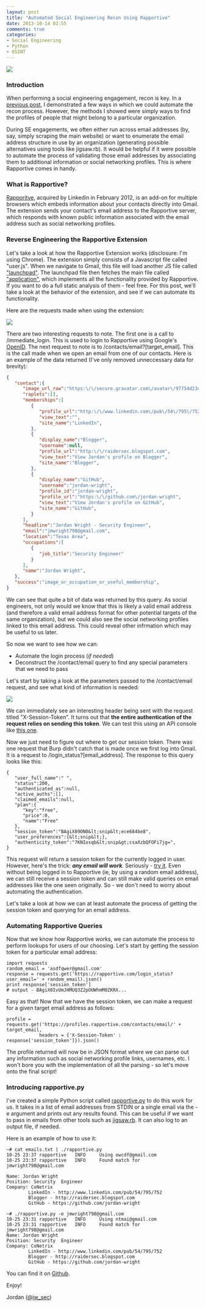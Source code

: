 ```yaml
---
layout: post
title: "Automated Social Engineering Recon Using Rapportive"
date: 2013-10-14 02:55
comments: true
categories:
- Social Engineering
- Python
- OSINT
---
```

<img src="{{root_url}}/images/headers/rapportive_small.png"/>

### Introduction
When performing a social engineering engagement, recon is key. In a [previous post](http://raidersec.blogspot.com/2012/12/automated-open-source-intelligence.html), I demonstrated a few ways in which we could automate the recon process. However, the methods I showed were simply ways to find the profiles of people that might belong to a particular organization.

During SE engagements, we often either run across email addresses (by, say, simply scraping the main website) or want to enumerate the email address structure in use by an organization (generating possible alternatives using tools like jigsaw.rb). It would be helpful if it were possible to automate the process of validating those email addresses by associating them to additional information or social networking profiles. This is where Rapportive comes in handy.

<!-- more -->
### What is Rapportive?
[Rapporitve](http://rapportive.com/), acquired by Linkedin in February 2012, is an add-on for multiple browsers which embeds information about your contacts directly into Gmail. The extension sends your contact's email address to the Rapportive server, which responds with known public information associated with the email address such as social networking profiles.

### Reverse Engineering the Rapportive Extension
Let's take a look at how the Rapportive Extension works (disclosure: I'm using Chrome). The extension simply consists of a Javascript file called "user.js". When we navigate to Gmail, this file will load another JS file called ["launchpad"](https://rapportive.com/load/launchpad). The launchpad file then fetches the main file called ["application"](https://rapportive.com/load/application), which implements all the functionality provided by Rapportive. If you want to do a full static analysis of them - feel free. For this post, we'll take a look at the behavior of the extension, and see if we can automate its functionality.

Here are the requests made when using the extension:

<a href="{{root_url}}/images/blog/rapportive/burp.png" target="_blank"><img src="{{root_url}}/images/blog/rapportive/burp.png"/></a>

There are two interesting requests to note. The first one is a call to /immediate_login. This is used to login to Rapportive using Google's [OpenID](https://developers.google.com/accounts/docs/OpenID). The next request to note is to /contacts/email?[target_email]. This is the call made when we open an email from one of our contacts. Here is an example of the data returned (I've only removed unneccessary data for brevity):

``` json
{
   "contact":{
      "image_url_raw":"https:\/\/secure.gravatar.com\/avatar\/97754d23d40bbe7dce50f3424991b697?s=80&d=404",
      "raplets":[],
      "memberships":[
         {
            "profile_url":"http:\/\/www.linkedin.com\/pub\/54\/795\/752",
            "view_text":"",
            "site_name":"LinkedIn",
         },
         {
            "display_name":"Blogger",
            "username":null,
            "profile_url":"http:\/\/raidersec.blogspot.com",
            "view_text":"View Jordan's profile on Blogger",
            "site_name":"Blogger",
         },
         {
            "display_name":"GitHub",
            "username":"jordan-wright",
            "profile_id":"jordan-wright",
            "profile_url":"https:\/\/github.com\/jordan-wright",
            "view_text":"View Jordan's profile on GitHub",
            "site_name":"GitHub",
         }
      ],
      "headline":"Jordan Wright - Security Engineer",
      "email":"jmwright798@gmail.com",
      "location":"Texas Area",
      "occupations":[
         {
            "job_title":"Security Engineer"
         }
      ],
      "name":"Jordan Wright",
   },
   "success":"image_or_occupation_or_useful_membership",
}
```
We can see that quite a bit of data was returned by this query. As social engineers, not only would we know that this is likely a valid email address (and therefore a valid email address format for other potential targets of the same organization), but we could also see the social networking profiles linked to this email address. This could reveal other infrmation which may be useful to us later.

So now we want to see how we can:

*	Automate the login process (*if needed*)
*	Deconstruct the /contact/email query to find any special parameters that we need to pass

Let's start by taking a look at the parameters passed to the /contact/email request, and see what kind of information is needed:

<a href="{{root_url}}/images/blog/rapportive/contact_email_headers.png" target="_blank"><img src="{{root_url}}/images/blog/rapportive/contact_email_headers.png"/></a>

We can immediately see an interesting header being sent with the request titled "X-Session-Token". It turns out that **the entire authentication of the request relies on sending this token**. We can test this using an API console like [this one](https://apigee.com/console/others).

Now we just need to figure out where to get our session token. There was one request that Burp didn't catch that is made once we first log into Gmail. It is a request to /login_status?[email_address]. The response to this query looks like this:

```
{
   "user_full_name":" ",
   "status":200,
   "authenticated_as":null,
   "active_auths":[],
   "claimed_emails":null,
   "plan":{
      "key":"free",
      "price":0,
      "name":"Free"
   },
   "session_token":"BAgiX09ON0&lt;snip&lt;ece684be8",
   "user_preferences":{&lt;snip&lt;},
   "authenticity_token":"7KNIosqb&lt;snip&gt;csaXzbQFOFi7jg=",
}
```

This request will return a session token for the currently logged in user. However, here's the trick: ***any email will work***. Seriously - [try it](http://rapportive.com/login_status?user_email=this_doesnt_exist_@gmail.com). Even without being logged in to Rapportive (ie, by using a random email address), we can still receive a session token and can still make valid queries on email addresses like the one seen originally. So - we don't need to worry about automating the authentication.

Let's take a look at how we can at least automate the process of getting the session token and querying for an email address.

### Automating Rapportive Queries
Now that we know how Rapportive works, we can automate the process to perform lookups for users of our choosing. Let's start by getting the session token for a particular email address:

```
import requests
random_email = 'asdfqwer@gmail.com'
response = requests.get('https://rapportive.com/login_status?user_email=' + random_email).json()
print response['session_token']
# output - BAgiX0IvUmJHMUQ3Z2pOUWhmM0ZKRX...
```

Easy as that! Now that we have the session token, we can make a request for a given target email address as follows:

```
profile = requests.get('https://profiles.rapportive.com/contacts/email/' + target_email,
            headers = {'X-Session-Token' : response['session_token']}).json()
```

The profile returned will now be in JSON format where we can parse out any information such as social networking profile links, usernames, etc. I won't bore you with the implementation of all the parsing - so let's move onto the final script!

### Introducing rapportive.py
I've created a simple Python script called [rapportive.py](https://github.com/jordan-wright/rapportive) to do this work for us. It takes in a list of email addresses from STDIN or a single email via the -e argument and prints out any results found. This can be useful if we want to pass in emails from other tools such as [jigsaw.rb](https://github.com/pentestgeek/jigsaw/blob/master/jigsaw.rb). It can also log to an output file, if needed.

Here is an example of how to use it:

```
~# cat emails.txt | ./rapportive.py
10-25 23:37 rapportive   INFO     Using owcdf@gmail.com
10-25 23:37 rapportive   INFO     Found match for jmwright798@gmail.com

Name: Jordan Wright
Position: Security  Engineer
Company: CoNetrix
        LinkedIn - http://www.linkedin.com/pub/54/795/752
        Blogger - http://raidersec.blogspot.com
        GitHub - https://github.com/jordan-wright
```
```
~# ./rapportive.py -e jmwright798@gmail.com
10-25 23:31 rapportive   INFO     Using ntmai@gmail.com
10-25 23:31 rapportive   INFO     Found match for jmwright798@gmail.com
Name: Jordan Wright
Position: Security  Engineer
Company: CoNetrix
        LinkedIn - http://www.linkedin.com/pub/54/795/752
        Blogger - http://raidersec.blogspot.com
        GitHub - https://github.com/jordan-wright

```

You can find it on [Github](https://github.com/jordan-wright/rapportive).

Enjoy!

Jordan ([@jw_sec](http://twitter.com/jw_sec))
